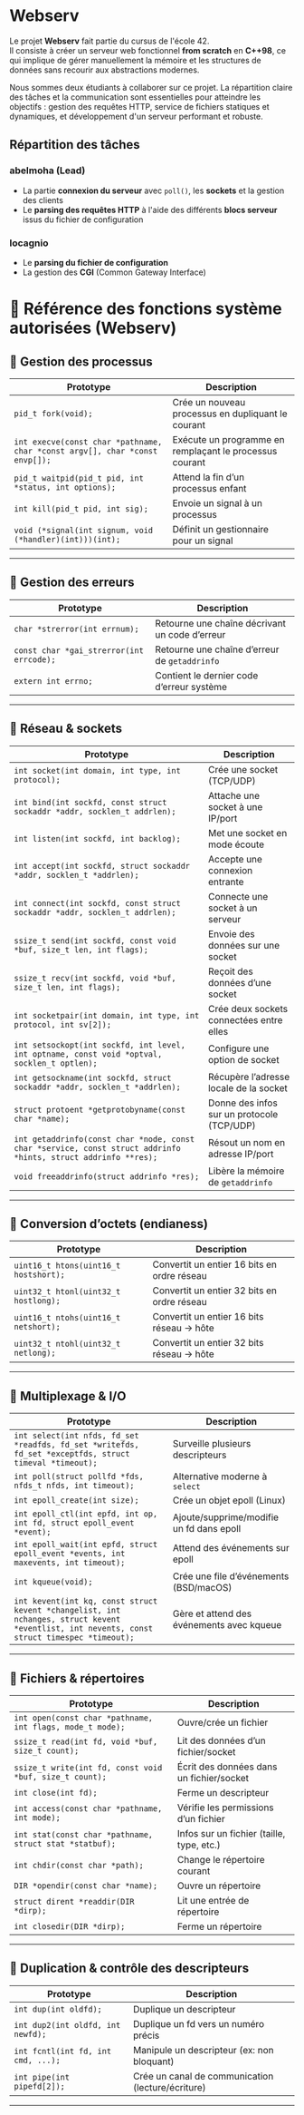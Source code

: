 # Webserv

Le projet **Webserv** fait partie du cursus de l'école 42.  
Il consiste à créer un serveur web fonctionnel **from scratch** en **C++98**, ce qui implique de gérer manuellement la mémoire et les structures de données sans recourir aux abstractions modernes.

Nous sommes deux étudiants à collaborer sur ce projet. La répartition claire des tâches et la communication sont essentielles pour atteindre les objectifs : gestion des requêtes HTTP, service de fichiers statiques et dynamiques, et développement d'un serveur performant et robuste.

## Répartition des tâches

### abelmoha (Lead)
- La partie **connexion du serveur** avec `poll()`, les **sockets** et la gestion des clients  
- Le **parsing des requêtes HTTP** à l'aide des différents **blocs serveur** issus du fichier de configuration

### locagnio
- Le **parsing du fichier de configuration**  
- La gestion des **CGI** (Common Gateway Interface)

# 📖 Référence des fonctions système autorisées (Webserv)

## 🔹 Gestion des processus
| Prototype | Description |
|-----------|-------------|
| `pid_t fork(void);` | Crée un nouveau processus en dupliquant le courant |
| `int execve(const char *pathname, char *const argv[], char *const envp[]);` | Exécute un programme en remplaçant le processus courant |
| `pid_t waitpid(pid_t pid, int *status, int options);` | Attend la fin d’un processus enfant |
| `int kill(pid_t pid, int sig);` | Envoie un signal à un processus |
| `void (*signal(int signum, void (*handler)(int)))(int);` | Définit un gestionnaire pour un signal |

---

## 🔹 Gestion des erreurs
| Prototype | Description |
|-----------|-------------|
| `char *strerror(int errnum);` | Retourne une chaîne décrivant un code d’erreur |
| `const char *gai_strerror(int errcode);` | Retourne une chaîne d’erreur de `getaddrinfo` |
| `extern int errno;` | Contient le dernier code d’erreur système |

---

## 🔹 Réseau & sockets
| Prototype | Description |
|-----------|-------------|
| `int socket(int domain, int type, int protocol);` | Crée une socket (TCP/UDP) |
| `int bind(int sockfd, const struct sockaddr *addr, socklen_t addrlen);` | Attache une socket à une IP/port |
| `int listen(int sockfd, int backlog);` | Met une socket en mode écoute |
| `int accept(int sockfd, struct sockaddr *addr, socklen_t *addrlen);` | Accepte une connexion entrante |
| `int connect(int sockfd, const struct sockaddr *addr, socklen_t addrlen);` | Connecte une socket à un serveur |
| `ssize_t send(int sockfd, const void *buf, size_t len, int flags);` | Envoie des données sur une socket |
| `ssize_t recv(int sockfd, void *buf, size_t len, int flags);` | Reçoit des données d’une socket |
| `int socketpair(int domain, int type, int protocol, int sv[2]);` | Crée deux sockets connectées entre elles |
| `int setsockopt(int sockfd, int level, int optname, const void *optval, socklen_t optlen);` | Configure une option de socket |
| `int getsockname(int sockfd, struct sockaddr *addr, socklen_t *addrlen);` | Récupère l’adresse locale de la socket |
| `struct protoent *getprotobyname(const char *name);` | Donne des infos sur un protocole (TCP/UDP) |
| `int getaddrinfo(const char *node, const char *service, const struct addrinfo *hints, struct addrinfo **res);` | Résout un nom en adresse IP/port |
| `void freeaddrinfo(struct addrinfo *res);` | Libère la mémoire de `getaddrinfo` |

---

## 🔹 Conversion d’octets (endianess)
| Prototype | Description |
|-----------|-------------|
| `uint16_t htons(uint16_t hostshort);` | Convertit un entier 16 bits en ordre réseau |
| `uint32_t htonl(uint32_t hostlong);` | Convertit un entier 32 bits en ordre réseau |
| `uint16_t ntohs(uint16_t netshort);` | Convertit un entier 16 bits réseau → hôte |
| `uint32_t ntohl(uint32_t netlong);` | Convertit un entier 32 bits réseau → hôte |

---

## 🔹 Multiplexage & I/O
| Prototype | Description |
|-----------|-------------|
| `int select(int nfds, fd_set *readfds, fd_set *writefds, fd_set *exceptfds, struct timeval *timeout);` | Surveille plusieurs descripteurs |
| `int poll(struct pollfd *fds, nfds_t nfds, int timeout);` | Alternative moderne à `select` |
| `int epoll_create(int size);` | Crée un objet epoll (Linux) |
| `int epoll_ctl(int epfd, int op, int fd, struct epoll_event *event);` | Ajoute/supprime/modifie un fd dans epoll |
| `int epoll_wait(int epfd, struct epoll_event *events, int maxevents, int timeout);` | Attend des événements sur epoll |
| `int kqueue(void);` | Crée une file d’événements (BSD/macOS) |
| `int kevent(int kq, const struct kevent *changelist, int nchanges, struct kevent *eventlist, int nevents, const struct timespec *timeout);` | Gère et attend des événements avec kqueue |

---

## 🔹 Fichiers & répertoires
| Prototype | Description |
|-----------|-------------|
| `int open(const char *pathname, int flags, mode_t mode);` | Ouvre/crée un fichier |
| `ssize_t read(int fd, void *buf, size_t count);` | Lit des données d’un fichier/socket |
| `ssize_t write(int fd, const void *buf, size_t count);` | Écrit des données dans un fichier/socket |
| `int close(int fd);` | Ferme un descripteur |
| `int access(const char *pathname, int mode);` | Vérifie les permissions d’un fichier |
| `int stat(const char *pathname, struct stat *statbuf);` | Infos sur un fichier (taille, type, etc.) |
| `int chdir(const char *path);` | Change le répertoire courant |
| `DIR *opendir(const char *name);` | Ouvre un répertoire |
| `struct dirent *readdir(DIR *dirp);` | Lit une entrée de répertoire |
| `int closedir(DIR *dirp);` | Ferme un répertoire |

---

## 🔹 Duplication & contrôle des descripteurs
| Prototype | Description |
|-----------|-------------|
| `int dup(int oldfd);` | Duplique un descripteur |
| `int dup2(int oldfd, int newfd);` | Duplique un fd vers un numéro précis |
| `int fcntl(int fd, int cmd, ...);` | Manipule un descripteur (ex: non bloquant) |
| `int pipe(int pipefd[2]);` | Crée un canal de communication (lecture/écriture) |

---
